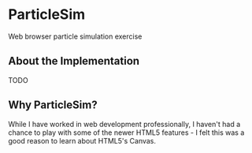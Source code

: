 # ParticleSim
Web browser particle simulation exercise

## About the Implementation
TODO

## Why ParticleSim?
While I have worked in web development professionally, I haven't had a chance to play with some of the newer HTML5 features - I felt this  was a good reason to learn about HTML5's Canvas.  
